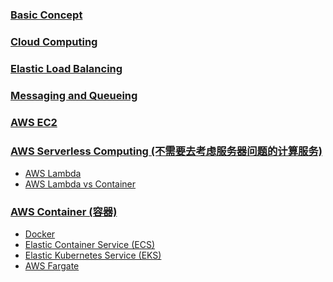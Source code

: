 ### [Basic Concept](https://github.com/yangshiteng/StatQuest-Study-Notes/blob/main/AWS/AWS%20basics.md)

### [Cloud Computing](https://github.com/yangshiteng/StatQuest-Study-Notes/blob/main/AWS/aws%20cloud.md)

### [Elastic Load Balancing](https://github.com/yangshiteng/StatQuest-Study-Notes/blob/main/AWS/ELB.md)

### [Messaging and Queueing](https://github.com/yangshiteng/StatQuest-Study-Notes/blob/main/AWS/Messaging%20and%20Queueing.md)

### [AWS EC2](https://github.com/yangshiteng/StatQuest-Study-Notes/blob/main/AWS/EC2%20and%20Serverless.md)

### [AWS Serverless Computing (不需要去考虑服务器问题的计算服务)](https://github.com/yangshiteng/StatQuest-Study-Notes/blob/main/AWS/serverless.md)
   * [AWS Lambda](https://github.com/yangshiteng/StatQuest-Study-Notes/blob/main/AWS/AWS%20lambda.md)
   * [AWS Lambda vs Container]()

### [AWS Container (容器)](https://github.com/yangshiteng/StatQuest-Study-Notes/blob/main/AWS/AWS%20container.md)
   * [Docker](https://github.com/yangshiteng/StatQuest-Study-Notes/blob/main/AWS/Docker.md)
   * [Elastic Container Service (ECS)](https://github.com/yangshiteng/StatQuest-Study-Notes/blob/main/AWS/ECS.md)
   * [Elastic Kubernetes Service (EKS)](https://github.com/yangshiteng/StatQuest-Study-Notes/blob/main/AWS/EKS.md)
   * [AWS Fargate]()






